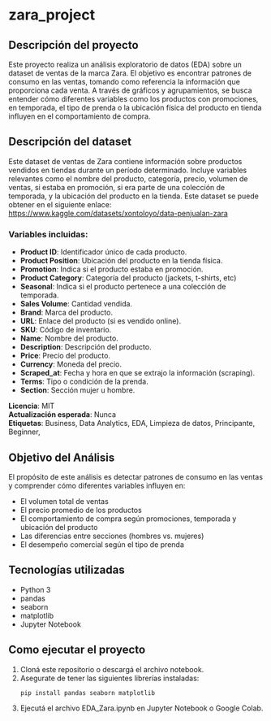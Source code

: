# zara_project

## Descripción del proyecto

Este proyecto realiza un análisis exploratorio de datos (EDA) sobre un dataset de ventas de la marca Zara. El objetivo es encontrar patrones de consumo en las ventas, tomando como referencia la información que proporciona cada venta. A través de gráficos y agrupamientos, se busca entender cómo diferentes variables como los productos con promociones, en temporada, el tipo de prenda o la ubicación física del producto en tienda influyen en el comportamiento de compra.

## Descripción del dataset

Este dataset de ventas de Zara contiene información sobre productos vendidos en tiendas durante un período determinado. Incluye variables relevantes como el nombre del producto, categoría, precio, volumen de ventas, si estaba en promoción, si era parte de una colección de temporada, y la ubicación del producto en la tienda.
Este dataset se puede obtener en el siguiente enlace: https://www.kaggle.com/datasets/xontoloyo/data-penjualan-zara

### Variables incluidas:
- **Product ID**: Identificador único de cada producto.
- **Product Position**: Ubicación del producto en la tienda física.
- **Promotion**: Indica si el producto estaba en promoción.
- **Product Category**: Categoría del producto (jackets, t-shirts, etc)
- **Seasonal**: Indica si el producto pertenece a una colección de temporada.
- **Sales Volume**: Cantidad vendida.
- **Brand**: Marca del producto.
- **URL**: Enlace del producto (si es vendido online).
- **SKU**: Código de inventario.
- **Name**: Nombre del producto.
- **Description**: Descripción del producto.
- **Price**: Precio del producto.
- **Currency**: Moneda del precio.
- **Scraped_at**: Fecha y hora en que se extrajo la información (scraping).
- **Terms**: Tipo o condición de la prenda.
- **Section**: Sección mujer u hombre.

**Licencia**: MIT  
**Actualización esperada**: Nunca  
**Etiquetas**: Business, Data Analytics, EDA, Limpieza de datos, Principante, Beginner, 

## Objetivo del Análisis

El propósito de este análisis es detectar patrones de consumo en las ventas y comprender cómo diferentes variables influyen en:

- El volumen total de ventas
- El precio promedio de los productos
- El comportamiento de compra según promociones, temporada y ubicación del producto
- Las diferencias entre secciones (hombres vs. mujeres)
- El desempeño comercial según el tipo de prenda

## Tecnologías utilizadas
- Python 3
- pandas
- seaborn
- matplotlib
- Jupyter Notebook

## Como ejecutar el proyecto
1. Cloná este repositorio o descargá el archivo notebook.
2. Asegurate de tener las siguientes librerías instaladas:
   ```bash
   pip install pandas seaborn matplotlib
3. Ejecutá el archivo EDA_Zara.ipynb en Jupyter Notebook o Google Colab.

